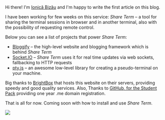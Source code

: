 Hi there! I'm [Ionică Bizău](http://ionicabizau.net/) and I'm happy to write the first article on this blog.

I have been working for few weeks on this service: *Share Term* – a tool for sharing the terminal sessions in browser and in another terminal, also with the possibility of requesting remote control.

Below you can see a list of projects that power *Share Term*:

 - [Bloggify](http://bloggify.org) – the high-level website and blogging framework which is behind *Share Term*
 - [Socket.IO](http://socket.io/) – *Share Term* uses it for real time updates via web sockets, fallbacking to HTTP requests
 - [pty.js](https://github.com/chjj/pty.js) – an awesome low-level library for creating a pseudo-terminal on your machine.

Big thanks to [BrightBox](https://www.brightbox.com/) that hosts this website on their servers, providing speedy and good quality services. Also, Thanks to [GitHub, for the Student Pack](https://education.github.com/pack) providing one year .me domain registration.

That is all for now. Coming soon with how to install and use *Share Term*.

![](http://i.imgur.com/LpHpOEK.png)